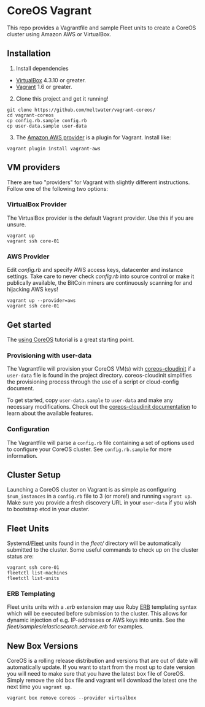 # CoreOS Vagrant
This repo provides a Vagrantfile and sample Fleet units to create a CoreOS cluster using Amazon AWS or VirtualBox.

## Installation
1) Install dependencies

* [VirtualBox][virtualbox] 4.3.10 or greater.
* [Vagrant][vagrant] 1.6 or greater.

2) Clone this project and get it running!

```
git clone https://github.com/meltwater/vagrant-coreos/
cd vagrant-coreos
cp config.rb.sample config.rb
cp user-data.sample user-data
```

3) The [Amazon AWS provider](https://github.com/mitchellh/vagrant-aws) is a plugin for Vagrant. Install like:
```
vagrant plugin install vagrant-aws
```

## VM providers
There are two "providers" for Vagrant with slightly different instructions. Follow one of the following two options:

### VirtualBox Provider
The VirtualBox provider is the default Vagrant provider. Use this if you are unsure.

```
vagrant up
vagrant ssh core-01
```

### AWS Provider
Edit *config.rb* and specify AWS access keys, datacenter and instance settings. Take care to never check *config.rb* into source control or make it publically available, the BitCoin miners are continuously scanning for and hijacking AWS keys!

```
vagrant up --provider=aws
vagrant ssh core-01
```

## Get started 
The [using CoreOS][using-coreos] tutorial is a great starting point.

[virtualbox]: https://www.virtualbox.org/
[vagrant]: https://www.vagrantup.com/downloads.html
[using-coreos]: http://coreos.com/docs/using-coreos/

### Provisioning with user-data
The Vagrantfile will provision your CoreOS VM(s) with [coreos-cloudinit][coreos-cloudinit] if a `user-data` file is found in the project directory.
coreos-cloudinit simplifies the provisioning process through the use of a script or cloud-config document.

To get started, copy `user-data.sample` to `user-data` and make any necessary modifications.
Check out the [coreos-cloudinit documentation][coreos-cloudinit] to learn about the available features.

[coreos-cloudinit]: https://github.com/coreos/coreos-cloudinit

### Configuration
The Vagrantfile will parse a `config.rb` file containing a set of options used to configure your CoreOS cluster.
See `config.rb.sample` for more information.

## Cluster Setup
Launching a CoreOS cluster on Vagrant is as simple as configuring `$num_instances` in a `config.rb` file to 3 (or more!) and running `vagrant up`.
Make sure you provide a fresh discovery URL in your `user-data` if you wish to bootstrap etcd in your cluster.

## Fleet Units
Systemd/[Fleet][fleet] units found in the *fleet/* directory will be automatically submitted to the cluster. Some useful commands to check up on the cluster status are:

```
vagrant ssh core-01
fleetctl list-machines
fleetctl list-units
```

### ERB Templating

Fleet units units with a *.erb* extension may use Ruby [ERB][erb] templating syntax which will be executed before submission to the cluster. This allows for dynamic injection of e.g. IP-addresses or AWS keys into units. See the *fleet/samples/elasticsearch.service.erb* for examples.

[fleet]: https://coreos.com/using-coreos/clustering/
[erb]: http://www.stuartellis.eu/articles/erb/

## New Box Versions
CoreOS is a rolling release distribution and versions that are out of date will automatically update.
If you want to start from the most up to date version you will need to make sure that you have the latest box file of CoreOS.
Simply remove the old box file and vagrant will download the latest one the next time you `vagrant up`.

```
vagrant box remove coreos --provider virtualbox
```
